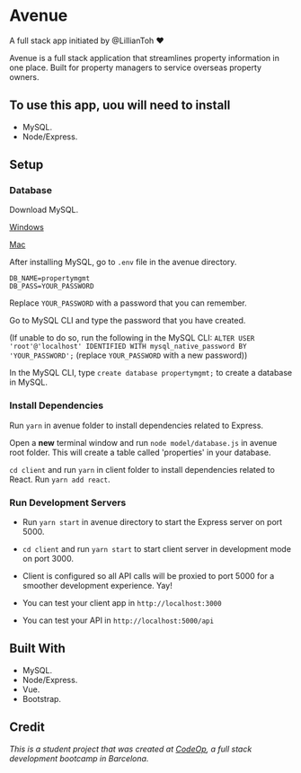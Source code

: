 # Avenue

A full stack app initiated by @LillianToh ❤️

Avenue is a full stack application that streamlines property information in one place. Built for property managers to service overseas property owners.

## To use this app, uou will need to install

- MySQL.
- Node/Express.

## Setup

### Database

Download MySQL.

[Windows](https://dev.mysql.com/downloads/installer/)

[Mac](https://dev.mysql.com/doc/mysql-osx-excerpt/5.7/en/osx-installation.html)

After installing MySQL, go to `.env` file in the avenue directory.

```
DB_NAME=propertymgmt
DB_PASS=YOUR_PASSWORD
```

Replace `YOUR_PASSWORD` with a password that you can remember.

Go to MySQL CLI and type the password that you have created.

(If unable to do so, run the following in the MySQL CLI: `ALTER USER 'root'@'localhost' IDENTIFIED WITH mysql_native_password BY 'YOUR_PASSWORD';` (replace `YOUR_PASSWORD` with a new password))

In the MySQL CLI, type `create database propertymgmt;` to create a database in MySQL.

### Install Dependencies

Run `yarn` in avenue folder to install dependencies related to Express.

Open a **new** terminal window and run `node model/database.js` in avenue root folder. This will create a table called 'properties' in your database.

`cd client` and run `yarn` in client folder to install dependencies related to React. Run `yarn add react`.

### Run Development Servers

- Run `yarn start` in avenue directory to start the Express server on port 5000.

- `cd client` and run `yarn start` to start client server in development mode on port 3000.

- Client is configured so all API calls will be proxied to port 5000 for a smoother development experience. Yay!
- You can test your client app in `http://localhost:3000`
- You can test your API in `http://localhost:5000/api`

## Built With

- MySQL.
- Node/Express.
- Vue.
- Bootstrap.

## Credit

_This is a student project that was created at [CodeOp](http://codeop.tech), a full stack development bootcamp in Barcelona._
